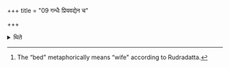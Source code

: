 +++
title = "09 गन्धैः प्रियवद्येन च"

+++

<details><summary>थिते</summary>

9. towards the bed[^2], with fragrances and pleasing speech.   

[^2]: The “bed" metaphorically means “wife" according to Rudradatta. 
</details>

